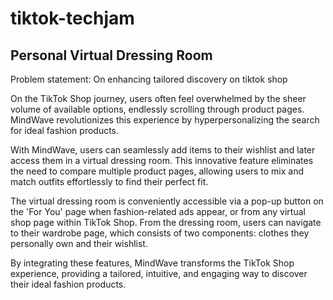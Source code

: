 # tiktok-techjam

## Personal Virtual Dressing Room 
Problem statement: On enhancing tailored discovery on tiktok shop

On the TikTok Shop journey, users often feel overwhelmed by the sheer volume of available options, endlessly scrolling through product pages. MindWave revolutionizes this experience by hyperpersonalizing the search for ideal fashion products.

With MindWave, users can seamlessly add items to their wishlist and later access them in a virtual dressing room. This innovative feature eliminates the need to compare multiple product pages, allowing users to mix and match outfits effortlessly to find their perfect fit.

The virtual dressing room is conveniently accessible via a pop-up button on the 'For You' page when fashion-related ads appear, or from any virtual shop page within TikTok Shop. From the dressing room, users can navigate to their wardrobe page, which consists of two components: clothes they personally own and their wishlist.

By integrating these features, MindWave transforms the TikTok Shop experience, providing a tailored, intuitive, and engaging way to discover their ideal fashion products.